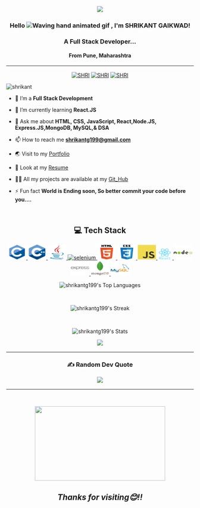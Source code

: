 <div align="center">
      <img src="https://media.giphy.com/media/M9gbBd9nbDrOTu1Mqx/giphy.gif" width="100" />
</div>   
<h3 align="center">
   Hello
    <img src="https://raw.githubusercontent.com/nixin72/nixin72/master/wave.gif" 
         alt="Waving hand animated gif"
         height="38"
         width="41" />
    , I'm SHRIKANT GAIKWAD!
</h3>


<h3 align="center">A Full Stack Developer...</h3>
<h4 align='center' >From Pune, Maharashtra </h4>
<hr>
<p align="center">
    <a href="https://linkedin.com/in/contactshrikantgaikwad/" target="_blank"><img align="center"
             src="https://raw.githubusercontent.com/rahuldkjain/github-profile-readme-generator/master/src/images/icons/Social/linked-in-alt.svg"
            alt="SHRI" height="30" width="30" gap="1" /></a>
    <a href="https://instagram.com/its_shri_20" target="_open"><img align="center"
            src="https://raw.githubusercontent.com/rahuldkjain/github-profile-readme-generator/master/src/images/icons/Social/instagram.svg"
            alt="SHRI" height="30" width="30" gap="1"/></a>
    <a href="https://facebook.com/shrikant.gaikwad.31392" target="blank"><img align="center"
            src="https://raw.githubusercontent.com/rahuldkjain/github-profile-readme-generator/master/src/images/icons/Social/facebook.svg"
            alt="SHRI" height="30" width="30" gap="1" /></a>
  
  </p>
<p align="left"> <img src="https://komarev.com/ghpvc/?username=shrikantg199&label=Profile%20views&color=0e75b6&style=flat"
                      alt="shrikant" />
    </p>
    
- 🔭 I’m a **Full Stack Development**

- 🌱 I’m currently learning **React.JS**

- 💬 Ask me about **HTML, CSS, JavaScript, React,Node.JS, Express.JS,MongoDB, MySQL,& DSA**

- 📫 How to reach me
 **shrikantg199@gmail.com**


- 🌏 Visit to my <a href="#">Portfolio</a>

- 📃 Look at my [Resume]() 

- 👨‍💻 All my projects are available at my [Git_Hub]()

- ⚡ Fun fact **World is Ending soon, So better commit your code before you....**

<br> 
<h2 align="center">💻 Tech Stack</h2>
<p align="center"> <a href="https://www.cprogramming.com/" target="_blank" rel="noreferrer"> <img src="https://raw.githubusercontent.com/devicons/devicon/master/icons/c/c-original.svg" alt="c" width="50" height="40"/> </a> <a href="https://www.w3schools.com/cpp/" target="_blank" rel="noreferrer">
<img src="https://raw.githubusercontent.com/devicons/devicon/master/icons/cplusplus/cplusplus-original.svg" alt="cplusplus" width="50" height="40"/> </a> <a href="https://www.java.com" target="_blank" rel="noreferrer"> 
<img src="https://raw.githubusercontent.com/devicons/devicon/master/icons/java/java-original.svg" alt="java" width="50" height="40"/> </a> <a href="https://www.selenium.dev" target="_blank" rel="noreferrer"> 
<img src="https://raw.githubusercontent.com/detain/svg-logos/780f25886640cef088af994181646db2f6b1a3f8/svg/selenium-logo.svg" alt="selenium" width="40" height="30"/> </a> <a href="https://www.w3.org/html/" target="_blank" rel="noreferrer"> 
<img src="https://raw.githubusercontent.com/devicons/devicon/master/icons/html5/html5-original-wordmark.svg" alt="html5" width="50" height="40"/> </a>  <a href="https://www.w3schools.com/css/" target="_blank" rel="noreferrer"> 
<img src="https://raw.githubusercontent.com/devicons/devicon/master/icons/css3/css3-original-wordmark.svg" alt="css3" width="50" height="40"/> </a> <a href="https://developer.mozilla.org/en-US/docs/Web/JavaScript" target="_blank" rel="noreferrer">
<img src="https://raw.githubusercontent.com/devicons/devicon/master/icons/javascript/javascript-original.svg" alt="javascript" width="50" height="40"/> </a> <a href="https://reactjs.org/" target="_blank" rel="noreferrer"> <img src="https://raw.githubusercontent.com/devicons/devicon/master/icons/react/react-original-wordmark.svg" alt="react" width="40" height="30"/> </a> <a href="https://nodejs.org" target="_blank" rel="noreferrer"> 
<img src="https://raw.githubusercontent.com/devicons/devicon/master/icons/nodejs/nodejs-original-wordmark.svg" alt="nodejs" width="50" height="40"/> </a> <a href="https://expressjs.com" target="_blank" rel="noreferrer"> 
<img src="https://raw.githubusercontent.com/devicons/devicon/master/icons/express/express-original-wordmark.svg" alt="express" width="50" height="40"/> </a>   <a href="https://www.mongodb.com/" target="_blank" rel="noreferrer"> 
<img src="https://raw.githubusercontent.com/devicons/devicon/master/icons/mongodb/mongodb-original-wordmark.svg" alt="mongodb" width="50" height="40"/> </a> <a href="https://www.mysql.com/" target="_blank" rel="noreferrer"> 
<img src="https://raw.githubusercontent.com/devicons/devicon/master/icons/mysql/mysql-original-wordmark.svg" alt="mysql" width="50" height="40"/> </a>  </p>


<div align="center">

![shrikantg199's Top Languages](https://github-readme-stats.vercel.app/api/top-langs/?username=shrikantg199&theme=react&show_icons=true&hide_border=true&layout=compact&bg_color=0D1117)

<br>

![shrikantg199's Streak](https://github-readme-streak-stats.herokuapp.com/?user=shrikantg199&theme=react&hide_border=true&background=060A0CD0)

<br>

![shrikantg199's Stats](https://github-readme-stats.vercel.app/api?username=shrikantg199&theme=react&show_icons=true&hide_border=true&count_private=true&bg_color=0D1117)

</div>

<div align="center">

![](http://github-profile-summary-cards.vercel.app/api/cards/profile-details?username=shrikantg199&theme=github_dark)

</div>

---
<div align="center">

### ✍️ Random Dev Quote
![](https://quotes-github-readme.vercel.app/api?type=horizontal&theme=tokyonight)

</div>

---
<br>
<p align="center" border-radius="16px">
  <img src= "https://i.giphy.com/media/fTn01fiFdTd5pL60ln/giphy.webp" width="350" height="200">
</p>


<h2 align="center"><i>Thanks for visiting😊!!</i><h2>
